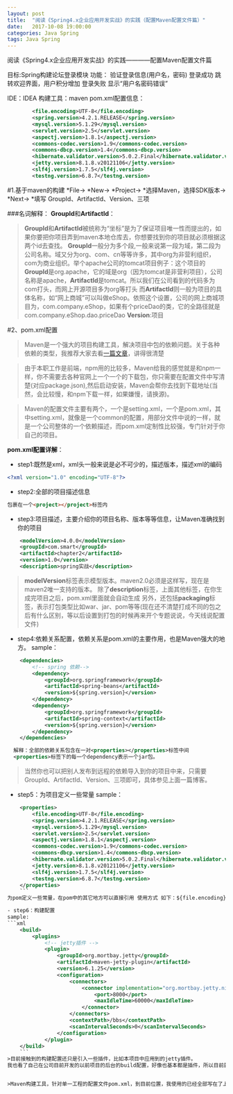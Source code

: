```yaml
---
layout: post
title:  "阅读《Spring4.x企业应用开发实战》的实践（配置Maven配置文件篇）"
date:   2017-10-08 19:00:00
categories: Java Spring
tags: Java Spring
---
```

阅读《Spring4.x企业应用开发实战》的实践————配置Maven配置文件篇


目标:Spring构建论坛登录模块
功能：
验证登录信息(用户名，密码)
登录成功 跳转欢迎界面，用户积分增加
登录失败 显示“用户名密码错误”

IDE：IDEA
构建工具：maven
pom.xml配置信息：
```xml
        <file.encoding>UTF-8</file.encoding>
        <spring.version>4.2.1.RELEASE</spring.version>
        <mysql.version>5.1.29</mysql.version>
        <servlet.version>2.5</servlet.version>
        <aspectj.version>1.8.1</aspectj.version>
        <commons-codec.version>1.9</commons-codec.version>
        <commons-dbcp.version>1.4</commons-dbcp.version>
        <hibernate.validator.version>5.0.2.Final</hibernate.validator.version>
        <jetty.version>8.1.8.v20121106</jetty.version>
        <slf4j.version>1.7.5</slf4j.version>
        <testng.version>6.8.7</testng.version>
```
#1.基于maven的构建
*File->
*New->
*Project->
*选择Maven，选择SDK版本->
*Next->
*填写 GroupId、ArtifactId、Version、三项

###名词解释：
**GroupId**和**ArtifactId**：
>**GroupId**和**ArtifactId**被统称为“坐标”是为了保证项目唯一性而提出的，如果你要把你项目弄到maven本地仓库去，你想要找到你的项目就必须根据这两个id去查找。
**GroupId**一般分为多个段,一般来说第一段为域，第二段为公司名称。域又分为org、com、cn等等许多，其中org为非营利组织，com为商业组织。举个apache公司的tomcat项目例子：这个项目的**GroupId**是org.apache，它的域是org（因为tomcat是非营利项目），公司名称是apache，**ArtifactId**是tomcat。所以我们在公司看到的代码多为com打头，而网上开源项目多为org等打头
而**ArtifactId**则一般为项目的具体名称，如“网上商城”可以叫做eShop。依照这个设置，公司的网上商城项目为，com.company.eShop，如果有个priceDao的类，它的全路径就是com.company.eShop.dao.priceDao
**Version**:项目

#2、pom.xml配置
>Maven是一个强大的项目构建工具，解决项目中包的依赖问题。关于各种依赖的类型，我推荐大家去看[一篇文章](http://www.cnblogs.com/xrq730/p/5530069.html)，讲得很清楚


>由于本职工作是前端，npm用的比较多，Maven给我的感觉就是和npm一样，你不需要去各种官网上一个一个的下载包，你只需要在配置文件中写清楚(对应package.json),然后启动安装，Maven会帮你去找到下载地址(当然，会比较慢，和npm下载一样，如果嫌慢，请换源)。

>Maven的配置文件主要有两个，一个是setting.xml，一个是pom.xml，其中setting.xml，就像是一个common的配置，用部分文件中说的一样，就是一个公司整体的一个依赖描述，而pom.xml定制性比较强，专门针对于你自己的项目。

**pom.xml配置详解**：

- step1:既然是xml，xml头一般来说是必不可少的，描述版本，描述xml的编码
```xml
<?xml version="1.0" encoding="UTF-8"?>
```
- step2:全部的项目描述信息 
```html
包裹在一个<project></project>标签内
```

- step3:项目描述，主要介绍你的项目名称、版本等等信息，让Maven准确找到你的项目
```xml
    <modelVersion>4.0.0</modelVersion>
    <groupId>com.smart</groupId>
    <artifactId>chapter2</artifactId>
    <version>1.0</version>
    <description>spring实战</description>  
```
>**modelVersion**标签表示模型版本。maven2.0必须是这样写，现在是maven2唯一支持的版本。
除了**description**标签，上面其他标签，在你生成完项目之后，pom.xml里面就会自动生成
另外，还包括**packaging**标签，表示打包类型比如war、jar、pom等等(现在还不清楚打成不同的包之后有什么区别，等以后设置到打包的时候再来开个专题说说，今天线说配置文件)

- step4:依赖关系配置，依赖关系是pom.xml的主要作用，也是Maven强大的地方。
sample：
```xml
    <dependencies>
        <!-- spring 依赖-->
        <dependency>
            <groupId>org.springframework</groupId>
            <artifactId>spring-beans</artifactId>
            <version>${spring.version}</version>
        </dependency>
        <dependency>
            <groupId>org.springframework</groupId>
            <artifactId>spring-context</artifactId>
            <version>${spring.version}</version>
        </dependency>
    </dependencies>
```
```xml
  解释：全部的依赖关系包含在一对<properties></properties>标签中间
  <properties>标签下的每一个dependency表示一个jar包。
  ```
  
>当然你也可以把别人发布到远程的依赖导入到你的项目中来，只需要GroupId、ArtifactId、Version、三项即可，具体参见上面一篇博客。

- step5：为项目定义一些常量
sample：
```xml
    <properties>
        <file.encoding>UTF-8</file.encoding>
        <spring.version>4.2.1.RELEASE</spring.version>
        <mysql.version>5.1.29</mysql.version>
        <servlet.version>2.5</servlet.version>
        <aspectj.version>1.8.1</aspectj.version>
        <commons-codec.version>1.9</commons-codec.version>
        <commons-dbcp.version>1.4</commons-dbcp.version>
        <hibernate.validator.version>5.0.2.Final</hibernate.validator.version>
        <jetty.version>8.1.8.v20121106</jetty.version>
        <slf4j.version>1.7.5</slf4j.version>
        <testng.version>6.8.7</testng.version>
    </properties>
    ```
为pom定义一些常量，在pom中的其它地方可以直接引用 使用方式 如下：${file.encoding}

- step6：构建配置
sample:
```xml
    <build>
        <plugins>
            <!-- jetty插件 -->
            <plugin>
                <groupId>org.mortbay.jetty</groupId>
                <artifactId>maven-jetty-plugin</artifactId>
                <version>6.1.25</version>
                <configuration>
                    <connectors>
                        <connector implementation="org.mortbay.jetty.nio.SelectChannelConnector">
                            <port>8000</port>
                            <maxIdleTime>60000</maxIdleTime>
                        </connector>
                    </connectors>
                    <contextPath>/bbs</contextPath>
                    <scanIntervalSeconds>0</scanIntervalSeconds>
                </configuration>
            </plugin>
    </build>
    ```
>目前接触到的构建配置还只是引入一些插件，比如本项目中应用到的jetty插件。
我也看了自己在公司目前开发的以前项目的后台的build配置，好像也基本都是插件，所以目前就先不仔细看了，看了没应用到也是个半罐子，边学边用边总结，才是效率之道嘛。


>Maven构建工具，针对单一工程的配置文件pom.xml，到目前位置，我使用的已经全部写在了上面，后面如果有用到，也会继续增加